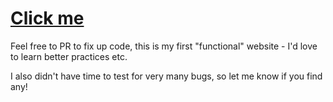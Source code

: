# [Click me](http://nybbit.github.io/bytecode-online/)

Feel free to PR to fix up code, this is my first "functional" website - I'd love to learn better practices etc.

I also didn't have time to test for very many bugs, so let me know if you find any!
